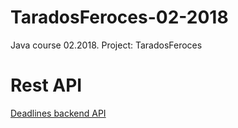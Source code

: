 # TaradosFeroces-02-2018
Java course 02.2018. Project: TaradosFeroces


#  Rest API
[Deadlines backend API](https://app.swaggerhub.com/apis/Alex-Kuz/Deadlines/1.0.0)
